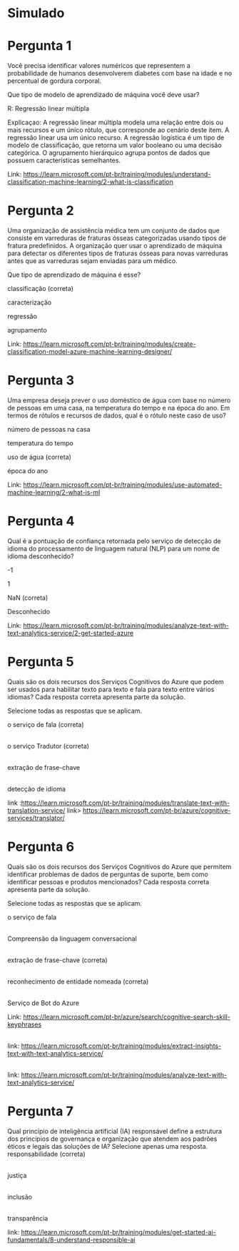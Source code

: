# Simulado

# Pergunta 1

Você precisa identificar valores numéricos que representem a probabilidade de humanos desenvolverem diabetes com base na idade e no percentual de gordura corporal.

Que tipo de modelo de aprendizado de máquina você deve usar?

R: Regressão linear múltipla

Explicaçao: A regressão linear múltipla modela uma relação entre dois ou mais recursos e um único rótulo, que corresponde ao cenário deste item. A regressão linear usa um único recurso. A regressão logística é um tipo de modelo de classificação, que retorna um valor booleano ou uma decisão categórica. O agrupamento hierárquico agrupa pontos de dados que possuem características semelhantes.

Link: https://learn.microsoft.com/pt-br/training/modules/understand-classification-machine-learning/2-what-is-classification

# Pergunta 2
Uma organização de assistência médica tem um conjunto de dados que consiste em varreduras de fraturas ósseas categorizadas usando tipos de fratura predefinidos. A organização quer usar o aprendizado de máquina para detectar os diferentes tipos de fraturas ósseas para novas varreduras antes que as varreduras sejam enviadas para um médico.

Que tipo de aprendizado de máquina é esse?


classificação (correta) </P>
caracterização </P>
regressão </P>
agrupamento </P>

Link: https://learn.microsoft.com/pt-br/training/modules/create-classification-model-azure-machine-learning-designer/


# Pergunta 3

Uma empresa deseja prever o uso doméstico de água com base no número de pessoas em uma casa, na temperatura do tempo e na época do ano.
Em termos de rótulos e recursos de dados, qual é o rótulo neste caso de uso?


número de pessoas na casa </P>
temperatura do tempo </P>
uso de água (correta) </P>
época do ano </P>

Link: https://learn.microsoft.com/pt-br/training/modules/use-automated-machine-learning/2-what-is-ml

# Pergunta 4

Qual é a pontuação de confiança retornada pelo serviço de detecção de idioma do processamento de linguagem natural (NLP) para um nome de idioma desconhecido?


-1 </P> 
1 </P>
NaN (correta) </P>
Desconhecido </P>

Link: https://learn.microsoft.com/pt-br/training/modules/analyze-text-with-text-analytics-service/2-get-started-azure

# Pergunta 5
Quais são os dois recursos dos Serviços Cognitivos do Azure que podem ser usados para habilitar texto para texto e fala para texto entre vários idiomas? Cada resposta correta apresenta parte da solução.

Selecione todas as respostas que se aplicam.

o serviço de fala  (correta) </p>  
o serviço Tradutor  (correta)   </p>  
extração de frase-chave  </p>  
detecção de idioma  </p>  

link :https://learn.microsoft.com/pt-br/training/modules/translate-text-with-translation-service/
link> https://learn.microsoft.com/pt-br/azure/cognitive-services/translator/

# Pergunta 6

Quais são os dois recursos dos Serviços Cognitivos do Azure que permitem identificar problemas de dados de perguntas de suporte, bem como identificar pessoas e produtos mencionados? Cada resposta correta apresenta parte da solução.

Selecione todas as respostas que se aplicam.

o serviço de fala </p>  
Compreensão da linguagem conversacional   </p>  
extração de frase-chave (correta)  </p>  
reconhecimento de entidade nomeada  (correta) </p>  
Serviço de Bot do Azure </p>  

Link: https://learn.microsoft.com/pt-br/azure/search/cognitive-search-skill-keyphrases </p>  
link: https://learn.microsoft.com/pt-br/training/modules/extract-insights-text-with-text-analytics-service/ </p>  
link: https://learn.microsoft.com/pt-br/training/modules/analyze-text-with-text-analytics-service/ </p>  

# Pergunta 7

Qual princípio de inteligência artificial (IA) responsável define a estrutura dos princípios de governança e organização que atendem aos padrões éticos e legais das soluções de IA?
Selecione apenas uma resposta.
responsabilidade (correta) </p>  
justiça  </p>  
inclusão   </p>  
transparência  </p>  

link: https://learn.microsoft.com/pt-br/training/modules/get-started-ai-fundamentals/8-understand-responsible-ai
  
